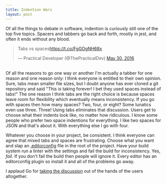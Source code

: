 ```yaml
---
title: Indention Wars
layout: post
---
```


Of all the things to debate in software, indention is curiously still one of the top five topics. Spacers and tabbers go back and forth, mostly in jest, and often it ends without any blood.

<blockquote class="twitter-video" data-lang="en"><p lang="en" dir="ltr">Tabs vs spaces<a href="https://t.co/FgGOgNH68x">https://t.co/FgGOgNH68x</a></p>&mdash; Practical Developer (@ThePracticalDev) <a href="https://twitter.com/ThePracticalDev/status/737185546020126720">May 30, 2016</a></blockquote> <script async src="//platform.twitter.com/widgets.js" charset="utf-8"></script>

<br/>
Of all the reasons to go one way or another I'm actually a tabber for one reason and one reason only: I think everyone is entitled to their own opinion. Sure, tabs mean smaller file sizes, but I doubt anyone has ever cloned a git repository and said "This is taking forever! I bet they used spaces instead of tabs!" The one reason I think tabs are the right choice is because spaces leave room for flexibility which eventually means inconsistency. If you go with spaces then how many spaces? Two, four, or eight? Some lunatics even use three. Three! Using tabs eliminates that discussion. Users get to choose what their indents look like, no matter how ridiculous. I know some people who prefer two space indentions for everything. I like two spaces for JSON and that's about it. With everything else I go with four.

Whatever you choose in your project, be consistent. I think everyone can agree that mixed tabs and spaces are frustrating. Choose what you want and slap an [.editorconfig](http://editorconfig.org) file in the root of the project. Have your build system run a linter with the settings and fail the build for inconsistency. Yes, *fail*. If you don't fail the build then people will ignore it. Every editor has an editorconfig plugin so install it and all of the problems go away.

I applaud Go for [taking the discussion][gofmt] out of the hands of the users altogether.


  [gofmt]: https://golang.org/cmd/gofmt/


